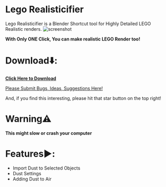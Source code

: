 # Lego Realisticifier
Lego Realisticifier is a Blender Shortcut tool for Highly Detailed LEGO Realistic renders.
![screenshot](https://github.com/KKStheDev/Lego-Realisticifier/assets/164740326/3fd8825e-0a54-400f-9942-642be426dea7)

**With Only ONE Click, You can make realistic LEGO Render too!**

# Download⬇️:
<a href="https://github.com/KKStheDev/Lego-Realisticifier/releases">**Click Here to Download**</a>

<a href="https://github.com/KKStheDev/Lego-Realisticifier/issues">Please Submit Bugs, Ideas, Suggestions Here!</a>

And, if you find this interesting, please hit that star button on the top right!

# Warning⚠️
**This might slow or crash your computer**

# Features▶️:
- Import Dust to Selected Objects
- Dust Settings
- Adding Dust to Air
